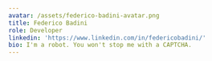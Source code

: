 ```yaml
---
avatar: /assets/federico-badini-avatar.png
title: Federico Badini
role: Developer
linkedin: 'https://www.linkedin.com/in/federicobadini/'
bio: I'm a robot. You won't stop me with a CAPTCHA.
---
```


